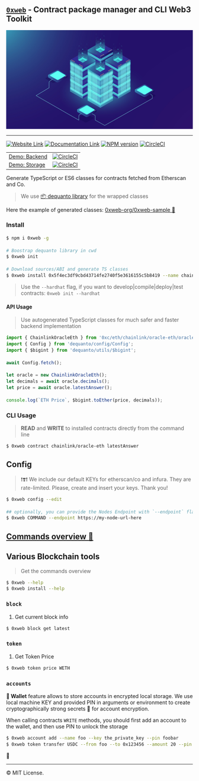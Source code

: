 ## [`0xweb`](https://0xweb.org) - Contract package manager and CLI Web3 Toolkit


<p align='center'>
    <img src='images/background.jpg'/>
</p>

----
[![Website Link](https://img.shields.io/badge/%F0%9F%8C%90-website-green.svg)](https://0xweb.org)
[![Documentation Link](https://img.shields.io/badge/%E2%9D%93-documentation-green.svg)](https://docs.0xweb.org)
[![NPM version](https://badge.fury.io/js/0xweb.svg)](http://badge.fury.io/js/0xweb)
[![CircleCI](https://circleci.com/gh/0xweb-org/0xweb.svg?style=svg)](https://circleci.com/gh/0xweb-org/0xweb)

| | |
|--|--|
|[Demo: Backend](https://github.com/0xweb-org/examples-backend) | [![CircleCI](https://dl.circleci.com/status-badge/img/gh/0xweb-org/examples-backend/tree/master.svg?style=svg)](https://dl.circleci.com/status-badge/redirect/gh/0xweb-org/examples-backend/tree/master) |
|[Demo: Storage](https://github.com/0xweb-org/examples-storage) | [![CircleCI](https://dl.circleci.com/status-badge/img/gh/0xweb-org/examples-storage/tree/master.svg?style=svg)](https://dl.circleci.com/status-badge/redirect/gh/0xweb-org/examples-storage/tree/master) |




Generate TypeScript or ES6 classes for contracts fetched from Etherscan and Co.

> We use [📦 dequanto library](https://github.com/0xweb-org/dequanto) for the wrapped classes

Here the example of generated classes: [0xweb-org/0xweb-sample 🔗](https://github.com/0xweb-org/0xweb-sample)


### Install

```bash
$ npm i 0xweb -g

# Boostrap dequanto library in cwd
$ 0xweb init

# Download sources/ABI and generate TS classes
$ 0xweb install 0x5f4ec3df9cbd43714fe2740f5e3616155c5b8419 --name chainlink/oracle-eth
```

> Use the `--hardhat` flag, if you want to develop|compile|deploy|test contracts: `0xweb init --hardhat`

#### API Usage

> Use autogenerated TypeScript classes for much safer and faster backend implementation

```ts
import { ChainlinkOracleEth } from '0xc/eth/chainlink/oracle-eth/oracle-eth';
import { Config } from 'dequanto/config/Config';
import { $bigint } from 'dequanto/utils/$bigint';

await Config.fetch();

let oracle = new ChainlinkOracleEth();
let decimals = await oracle.decimals();
let price = await oracle.latestAnswer();

console.log(`ETH Price`, $bigint.toEther(price, decimals));
```

### CLI Usage

> **READ** and **WRITE** to installed contracts directly from the command line

```bash
$ 0xweb contract chainlink/oracle-eth latestAnswer
```


## Config

> ❗❣️❗ We include our default KEYs for etherscan/co and infura. They are rate-limited. Please, create and insert your keys. Thank you!

```bash
$ 0xweb config --edit

## optionally, you can provide the Nodes Endpoint with `--endpoint` flag
$ 0xweb COMMAND --endpoint https://my-node-url-here
```

## [Commands overview 🔗](https://docs.0xweb.org/cli/commands-overview)

## Various Blockchain tools

> Get the commands overview

```bash
$ 0xweb --help
$ 0xweb install --help
```

### `block`

1. Get current block info

```bash
$ 0xweb block get latest
```

### `token`

1. Get Token Price

```bash
$ 0xweb token price WETH
```

### `accounts`

**🔐 Wallet** feature allows to store accounts in encrypted local storage. We use local machine KEY and provided PIN in arguments or environment to create cryptographically strong secrets 🔑 for account encryption.

When calling contracts `WRITE` methods, you should first add an account to the wallet, and then use PIN to unlock the storage

```bash
$ 0xweb account add --name foo --key the_private_key --pin foobar
$ 0xweb token transfer USDC --from foo --to 0x123456 --amount 20 --pin foobar
```

🏁

----
©️ MIT License.

